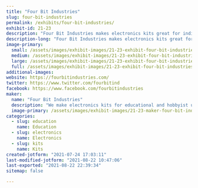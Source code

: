 ```yaml
---
title: "Four Bit Industries"
slug: four-bit-industries
permalink: /exhibits/four-bit-industries/
exhibit-id: 21-23
description: "Four Bit Industries makes electronics kits great for individuals or maker spaces."
description-long: "Four Bit Industries makes electronics kits great for teaching soldering skills. Our step-by-step instructions are great for individuals, and we offer volume pricing for maker spaces. Come see our kits and interact with them."
image-primary: 
  small: /assets/images/exhibit-images/21-23-exhibit-four-bit-industries-dsc04634bw-small.png
  medium: /assets/images/exhibit-images/21-23-exhibit-four-bit-industries-dsc04634bw-medium.png
  large: /assets/images/exhibit-images/21-23-exhibit-four-bit-industries-dsc04634bw-large.png
  full: /assets/images/exhibit-images/21-23-exhibit-four-bit-industries-dsc04634bw-full.png
additional-images: 
website: https://fourbitindustries.com/
twitter: https://www.twitter.com/fourbitind
facebook: https://www.facebook.com/fourbitindustries
maker: 
  name: "Four Bit Industries"
  description: "We make electronics kits for educational and hobbyist use."
  image-primary: /assets/images/exhibit-images/21-23-maker-four-bit-industries-logobwcom-medium.png
categories: 
  - slug: education
    name: Education
  - slug: electronics
    name: Electronics
  - slug: kits
    name: Kits
created-jotform: "2021-07-24 17:03:11"
last-modified-jotform: "2021-08-22 10:47:06"
last-exported: "2021-08-22 22:39:34"
sitemap: false

---
```

